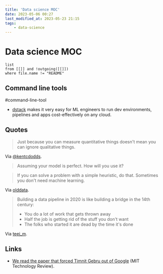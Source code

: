 ```yaml
---
title: 'Data science MOC'
date: 2023-05-06 00:27
last_modified_at: 2023-05-23 21:15
tags:
    - data-science
---
```


# Data science MOC

```dataview
list
from [[]] and !outgoing([[]])
where file.name != "README"
```

## Command line tools
#command-line-tool 

* [dstack](https://dstack.ai/) makes it very easy for ML engineers to run dev environments, pipelines and apps cost-effectively on any cloud.

## Quotes

> Just because you can measure quantitative things doesn't mean you can ignore qualitative things.

Via [@kentcdodds](https://twitter.com/kentcdodds/status/1451849971989458951).

> Assuming your model is perfect. How will you use it?

> If you can solve a problem with a simple heuristic, do that. Sometimes you don't need machine learning.

Via [olddata](https://www.reddit.com/r/datascience/comments/8ljwo8/comment/dzghlju/).

> Building a data pipeline in 2020 is like building a bridge in the 14th century:
>
> -   You do a lot of work that gets thrown away
> -   Half the job is getting rid of the stuff you don't want
> -   The folks who started it are dead by the time it's done

Via [teej_m](https://twitter.com/teej_m/status/1316452684350713856).

## Links

* [We read the paper that forced Timnit Gebru out of Google](https://web.archive.org/web/20230000000000*/https://www.technologyreview.com/2020/12/04/1013294/google-ai-ethics-research-paper-forced-out-timnit-gebru/) (MIT Technology Review).